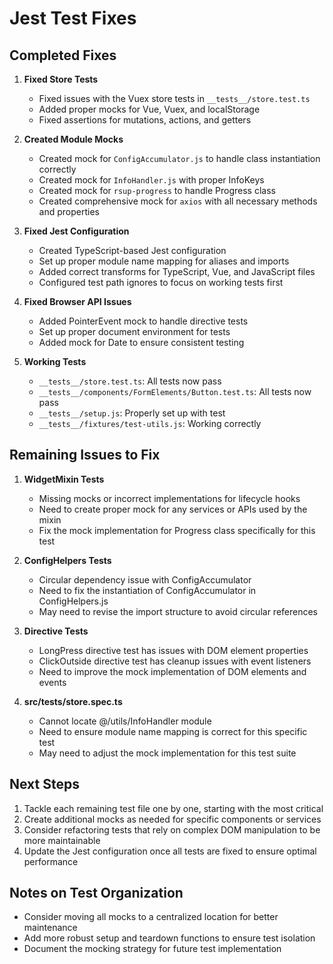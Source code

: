 # Jest Test Fixes

## Completed Fixes

1. **Fixed Store Tests**
   - Fixed issues with the Vuex store tests in `__tests__/store.test.ts`
   - Added proper mocks for Vue, Vuex, and localStorage
   - Fixed assertions for mutations, actions, and getters

2. **Created Module Mocks**
   - Created mock for `ConfigAccumulator.js` to handle class instantiation correctly
   - Created mock for `InfoHandler.js` with proper InfoKeys
   - Created mock for `rsup-progress` to handle Progress class
   - Created comprehensive mock for `axios` with all necessary methods and properties

3. **Fixed Jest Configuration**
   - Created TypeScript-based Jest configuration
   - Set up proper module name mapping for aliases and imports
   - Added correct transforms for TypeScript, Vue, and JavaScript files
   - Configured test path ignores to focus on working tests first

4. **Fixed Browser API Issues**
   - Added PointerEvent mock to handle directive tests
   - Set up proper document environment for tests
   - Added mock for Date to ensure consistent testing

5. **Working Tests**
   - `__tests__/store.test.ts`: All tests now pass
   - `__tests__/components/FormElements/Button.test.ts`: All tests now pass
   - `__tests__/setup.js`: Properly set up with test
   - `__tests__/fixtures/test-utils.js`: Working correctly

## Remaining Issues to Fix

1. **WidgetMixin Tests**
   - Missing mocks or incorrect implementations for lifecycle hooks
   - Need to create proper mock for any services or APIs used by the mixin
   - Fix the mock implementation for Progress class specifically for this test

2. **ConfigHelpers Tests**
   - Circular dependency issue with ConfigAccumulator
   - Need to fix the instantiation of ConfigAccumulator in ConfigHelpers.js
   - May need to revise the import structure to avoid circular references

3. **Directive Tests**
   - LongPress directive test has issues with DOM element properties
   - ClickOutside directive test has cleanup issues with event listeners
   - Need to improve the mock implementation of DOM elements and events

4. **src/__tests__/store.spec.ts**
   - Cannot locate @/utils/InfoHandler module
   - Need to ensure module name mapping is correct for this specific test
   - May need to adjust the mock implementation for this test suite

## Next Steps

1. Tackle each remaining test file one by one, starting with the most critical
2. Create additional mocks as needed for specific components or services
3. Consider refactoring tests that rely on complex DOM manipulation to be more maintainable
4. Update the Jest configuration once all tests are fixed to ensure optimal performance

## Notes on Test Organization

- Consider moving all mocks to a centralized location for better maintenance
- Add more robust setup and teardown functions to ensure test isolation
- Document the mocking strategy for future test implementation 